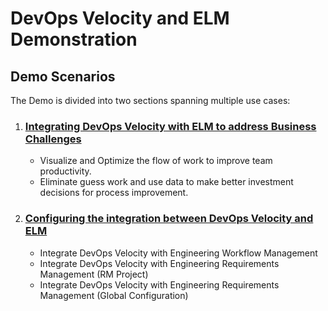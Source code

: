 # DevOps Velocity and ELM Demonstration

## Demo Scenarios

The Demo is divided into two sections spanning multiple use cases:
1. ### [Integrating DevOps Velocity with ELM to address Business Challenges](https://github.com/DevOpsAutomationLabs/ELM_Velocity/tree/main/docs/demo1/index.md)
    * Visualize and Optimize the flow of work to improve team productivity.
    * Eliminate guess work and use data to make better investment decisions for process improvement.

2. ### [Configuring the integration between DevOps Velocity and ELM](https://github.com/DevOpsAutomationLabs/ELM_Velocity/tree/main/docs/demo2/index.md)
    * Integrate DevOps Velocity with Engineering Workflow Management
    * Integrate DevOps Velocity with Engineering Requirements Management (RM Project)
    * Integrate DevOps Velocity with Engineering Requirements Management (Global Configuration)
 